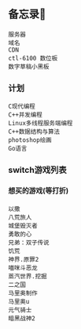## 备忘录📕
``` 
服务器
域名
CDN
ctl-6100 数位板
数字草稿小黑板
```

### 计划
```
C现代编程
C++并发编程
Linux多线程服务端编程
C++数据结构与算法
photoshop绘画
Go语言
```

### switch游戏列表
#### 想买的游戏(等打折)
```
以撒
八荒旅人
城堡毁灭者
勇敢的心
兄弟：双子传说
饥荒
神界.原罪2
喵咪斗恶龙
蒸汽世界.挖掘
二之国
马里奥制作
马里奥u
元气骑士
暗黑战神2
```

